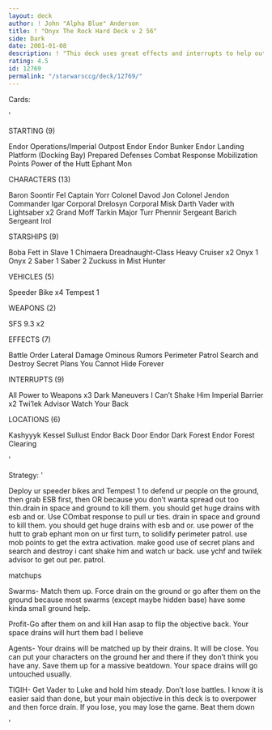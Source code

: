 ```yaml
---
layout: deck
author: ! John "Alpha Blue" Anderson
title: ! "Onyx The Rock Hard Deck v 2 56"
side: Dark
date: 2001-01-08
description: ! "This deck uses great effects and interrupts to help out speeder bikes and their pilots. If your opponent attacks you on the ground react with your bikes and Tempest 1 for good power. If your opponent attacks in space they will die"
rating: 4.5
id: 12769
permalink: "/starwarsccg/deck/12769/"
---
```

Cards: 

'



STARTING (9)

Endor Operations/Imperial Outpost
Endor
Endor Bunker
Endor Landing Platform (Docking Bay)
Prepared Defenses
Combat Response
Mobilization Points
Power of the Hutt
Ephant Mon

CHARACTERS (13)

Baron Soontir Fel
Captain Yorr
Colonel Davod Jon
Colonel Jendon
Commander Igar
Corporal Drelosyn
Corporal Misk
Darth Vader with Lightsaber x2
Grand Moff Tarkin
Major Turr Phennir
Sergeant Barich
Sergeant Irol

STARSHIPS (9)

Boba Fett in Slave 1
Chimaera
Dreadnaught-Class Heavy Cruiser x2
Onyx 1
Onyx 2
Saber 1
Saber 2
Zuckuss in Mist Hunter

VEHICLES (5)

Speeder Bike x4
Tempest 1

WEAPONS (2)

SFS 9.3 x2

EFFECTS (7)

Battle Order
Lateral Damage
Ominous Rumors
Perimeter Patrol
Search and Destroy
Secret Plans
You Cannot Hide Forever

INTERRUPTS (9)

All Power to Weapons x3
Dark Maneuvers
I Can&#8217;t Shake Him
Imperial Barrier x2
Twi&#8217;lek Advisor
Watch Your Back

LOCATIONS (6)

Kashyyyk
Kessel
Sullust
Endor Back Door
Endor Dark Forest
Endor Forest Clearing




'

Strategy: '

Deploy ur speeder bikes and Tempest 1 to defend ur people on the ground, then grab ESB first, then OR because you don’t wanta spread out too thin.drain in space and ground to kill them. you should get huge drains with esb and or.  Use COmbat response to pull ur ties. drain in space and ground to kill them. you should get huge drains with esb and or. use power of the hutt to grab ephant mon on ur first turn, to solidify perimeter patrol. use mob points to get the extra activation. make good use of secret plans and search and destroy i cant shake him and watch ur back. use ychf and twilek advisor to get out per. patrol.

matchups

Swarms- Match them up. Force drain on the ground or go after them on the ground because most swarms (except maybe hidden base) have some kinda small ground help.

Profit-Go after them on and kill Han asap to flip the objective back. Your space drains will hurt them bad I believe

Agents- Your drains will be matched up by their drains. It will be close. You can put your characters on the ground her and there if they don&#8217;t think you have any. Save them up for a massive beatdown. Your space drains will go untouched usually.


TIGIH- Get Vader to Luke and hold him steady. Don&#8217;t lose battles. I know it is easier said than done, but your main objective in this deck is to overpower and then force drain. If you lose, you may lose the game. Beat them down




'
